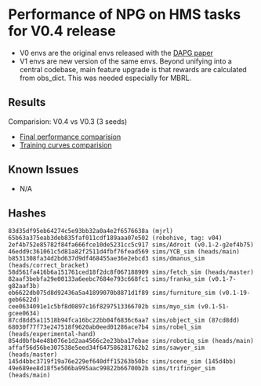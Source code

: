 # Performance of NPG on HMS tasks for V0.4 release
- V0 envs are the original envs released with the [DAPG paper](https://sites.google.com/view/deeprl-dexterous-manipulation)
- V1 envs are new version of the same envs. Beyond unifying into a central codebase, main feature upgrade is that rewards are calculated from obs_dict. This was needed especially for MBRL.

## Results
Comparision: V0.4 vs V0.3 (3 seeds)
- [Final performance comparision](FinalPerf-NPG.pdf)
- [Training curves comparision](TrainPerf-NPG.pdf)

## Known Issues
- N/A

## Hashes
```
83d35df95eb64274c5e93bb32a0a4e2f6576638a (mjrl)
65b63a375eab3deb835faf011cdf189aaa07e502 (robohive, tag: v04)
2ef4b752e85782f84fa666fce10de5231cc5c917 sims/Adroit (v0.1-2-g2ef4b75)
46edd9c361061c5d81a82f2511d4fbf76fead569 sims/YCB_sim (heads/main)
b8531308fa34d2bd637d9df468455ae36e2ebcd3 sims/dmanus_sim (heads/correct_bracket)
58d561fa416b6a151761ced18f2dc8f067188909 sims/fetch_sim (heads/master)
82aaf3bebfa29e00133a6eebc7684e793c668fc1 sims/franka_sim (v0.1-7-g82aaf3b)
eb6622db075d8d92436a5a41899070b8871d1f89 sims/furniture_sim (v0.1-19-geb6622d)
cee0634091e1c5bf8d0897c16f8297513366702b sims/myo_sim (v0.1-51-gcee0634)
87cd8dd5a11518b94fca16bc22bb04f6836c6aa7 sims/object_sim (87cd8dd)
68030f77f73e247518f9620ab0eed01286ace7b4 sims/robel_sim (heads/experimental-hand)
854d0bfb4e48b076e1d2aa4566c2e23bba17ebae sims/robotiq_sim (heads/main)
affaf56d56be307538e5eed34f647586281762b2 sims/sawyer_sim (heads/master)
145d4bbc3719f19a76e229ef640dff15263b50bc sims/scene_sim (145d4bb)
49e689ee8d18f5e506ba995aac99822b66700b2b sims/trifinger_sim (heads/main)
```